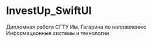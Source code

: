 # InvestUp_SwiftUI
Дипломная работа СГТУ Им. Гагарина по направлению Информационные системы и технологии
